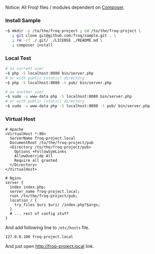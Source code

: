 Notice: All Froq! files / modules dependent on [Composer](https://getcomposer.org/).

### Install Sample

```bash
~$ mkdir -p /to/the/froq-project ; cd /to/the/froq-project \
   ; git clone git@github.com:froq/sample.git . \
   ; rm -rf ./.git/ ./LICENSE ./README.md \
   ; composer install
```

### Local Test
```bash
# as current user
~$ php -S localhost:8080 bin/server.php
# or with public (static) directory
~$ php -S localhost:8080 -t pub/ bin/server.php

# as another user
~$ sudo -u www-data php -S localhost:8080 bin/server.php
# or with public (static) directory
~$ sudo -u www-data php -S localhost:8080 -t pub/ bin/server.php
```

### Virtual Host

```
# Apache
<VirtualHost *:80>
  ServerName froq-project.local
  DocumentRoot /to/the/froq-project/pub
  <Directory /to/the/froq-project/pub>
    Options +FollowSymLinks
    AllowOverride All
    Require all granted
  </Directory>
</VirtualHost>

# Nginx
server {
  index index.php;
  server_name froq-project.local;
  root /to/the/froq-project/pub;
  location / {
    try_files $uri $uri/ /index.php?$args;
  }
  # ... rest of config stuff
}
```

And add following line to `/etc/hosts` file.

```
127.0.0.100 froq-project.local
```

And just open http://froq-project.local link.
